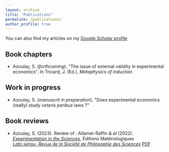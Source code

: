 ```yaml
---
layout: archive
title: "Publications"
permalink: /publications/
author_profile: true
---
```


You can also find my articles on my [Google Scholar profile](https://scholar.google.com/citations?user=7yZtUacAAAAJ&hl=fr&oi=ao)

Book chapters
------------
- Azoulay, S. (*forthcoming*). "The issue of external validity in experimental economics". In Tricard, J. (Ed.), *Metaphysics of induction*

Work in progress
------------
- Azoulay, S. (*manuscrit in preparation*). "Does experimental economics (really) study *ceteris paribus* laws ?"

Book reviews
------------
- Azoulay, S. (2023). Review of : Allamel-Raffin & *al* (2022). *[Experimentation in the Sciences](https://link.springer.com/book/10.1007/978-3-031-58505-0)*, Éditions Matériologiques   
*[Lato sensu, Revue de la Société de Philosophie des Sciences](https://ojs.uclouvain.be/index.php/latosensu)* [PDF](https://ojs.uclouvain.be/index.php/latosensu/article/view/74323/71263)
